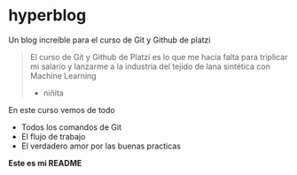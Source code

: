# hyperblog 
Un blog increible para el curso de Git y Github de platzi
>El curso de Git y Github de Platzi es lo que me hacía falta para triplicar mi salario y lanzarme a la industria del tejido de lana sintética con Machine Learning
> - niñita

En este curso vemos de todo 
* Todos los comandos de Git
* El flujo de trabajo
* El verdadero amor por las buenas practicas

**Este es mi README**